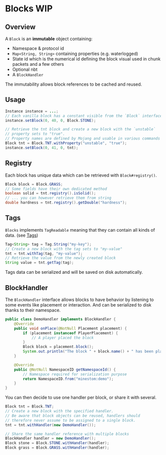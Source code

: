 # Blocks WIP

## Overview

A `Block` is an **immutable** object containing:

* Namespace & protocol id
* `Map<String, String>` containing properties \(e.g. waterlogged\)
* State id which is the numerical id defining the block visual used in chunk packets and a few others
* Optional nbt
* A `BlockHandler`

The immutability allows block references to be cached and reused.

## Usage

```java
Instance instance = ...;
// Each vanilla block has a constant visible from the `Block` interface
instance.setBlock(0, 40, 0, Block.STONE);

// Retrieve the tnt block and create a new block with the `unstable`
// property sets to "true".
// Property names are defined by Mojang and usable in various commands
Block tnt = Block.TNT.withProperty("unstable", "true");
instance.setBlock(0, 41, 0, tnt);
```

## Registry

Each block has unique data which can be retrieved with `Block#registry()`.

```java
Block block = Block.GRASS;
// Some fields have their own dedicated method
boolean solid = tnt.registry().isSolid();
// ... you can however retrieve them from string
double hardness = tnt.registry().getDouble("hardness");
```

## Tags

`Blocks` implements `TagReadable` meaning that they can contain all kinds of data. \(see [Tags](feature/tags.md)\)

```java
Tag<String> tag = Tag.String("my-key");
// Create a new block with the tag sets to "my-value"
tnt = tnt.withTag(tag, "my-value");
// Retrieve the value from the newly created block
String value = tnt.getTag(tag);
```

Tags data can be serialized and will be saved on disk automatically.

## BlockHandler

The `BlockHandler` interface allows blocks to have behavior by listening to some events like placement or interaction. And can be serialized to disk thanks to their namespace.

```java
public class DemoHandler implements BlockHandler {
    @Override
    public void onPlace(@NotNull Placement placement) {
        if (placement instanceof PlayerPlacement) {
            // A player placed the block
        }
        Block block = placement.block();
        System.out.println("The block " + block.name() + " has been placed");
    }

    @Override
    public @NotNull NamespaceID getNamespaceId() {
        // Namespace required for serialization purpose
        return NamespaceID.from("minestom:demo");
    }
}
```

You can then decide to use one handler per block, or share it with several.

```java
Block tnt = Block.TNT;
// Create a new block with the specified handler.
// Be aware that block objects can be reused, handlers should
// therefore never assume to be assigned to a single block.
tnt = tnt.withHandler(new DemoHandler());

// Share the same handler reference with multiple blocks
BlockHandler handler = new DemoHandler();
Block stone = Block.STONE.withHandler(handler);
Block grass = Block.GRASS.withHandler(handler);
```

